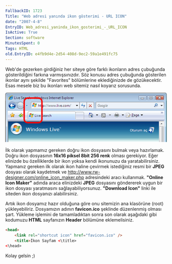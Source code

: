```yaml
---
FallbackID: 1723
Title: "Web adresi yanında ikon gösterimi - URL ICON"
date: "2007-4-8"
EntryID: Web_adresi_yaninda_ikon_gosterimi_-_URL_ICON
IsActive: True
Section: software
MinutesSpent: 0
Tags: HTML
old.EntryID: e4fb9d4e-2d54-408d-9ec2-59a1e491fc75
---
```

Web'de gezerken girdiğiniz her siteye göre farklı ikonların adres
çubuğunda gösterildiğini farkına varmışsınızdır. Söz konusu adres
çubuğunda gösterilen ikonlar aynı şekilde "Favorites" bölümlerine
eklediğinizde de gözükecektir. Esas mesele biz bu ikonları web sitemiz
nasıl koyarız sorusunda.

![](media/Web_adresi_yaninda_ikon_gosterimi_-_URL_ICON/07042007_1.png)

İlk olarak yapmamız gereken doğru ikon dosyasını bulmak veya hazırlamak.
Doğru ikon dosyasının **16x16 piksel 8bit 256 renk** olması gerekiyor.
Eğer elinizde bu özelliklerde bir ikon yoksa kendi ikonunuzu da
yaratabilirsiniz. Yapmanız gereken ilk olarak ikon haline çevirmek
istediğiniz resmi bir **JPEG** dosyası olarak kaydetmek ve
<http://www.rw-designer.com/online_icon_maker.php> adresindeki aracı
kullanmak. **"Online Icon Maker"** adında araca elinizdeki **JPEG**
dosyasını göndererek uygun bir ikon dosyası yaratmasını
sağlayabiliyorsunuz. **"Download Icon"** linki ile siteden ikon
dosyanızı alabilirsiniz.

Artık ikon dosyamız hazır olduğuna göre onu sitemizin ana klasörüne
(root) yükleyebiliriz. Dosyamızın adının **favicon.ico** şeklinde
düzenlenmiş olması şart. Yükleme işlemini de tamamladıktan sonra son
olarak aşağıdaki gibi kodumuzu **HTML** sayfanızın **Header** bölümüne
eklemelisiniz.

```html
<head>
	<link rel="shortcut icon" href="favicon.ico" />
	<title>İkon Sayfam <\title>
<\head>
```

Kolay gelsin ;)


